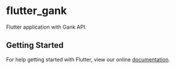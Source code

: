 # flutter_gank

Flutter application with Gank API.

## Getting Started

For help getting started with Flutter, view our online
[documentation](https://flutter.io/).
